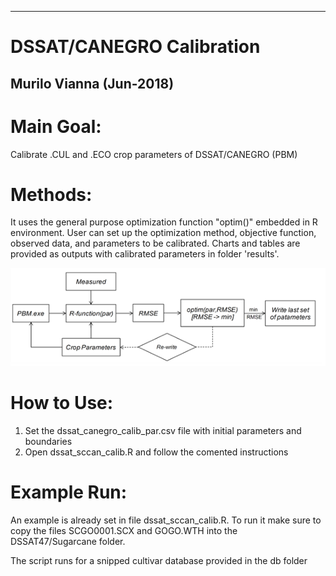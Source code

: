 ---------------------------------
# DSSAT/CANEGRO Calibration
Murilo Vianna (Jun-2018)
----------------------------------


# Main Goal:
Calibrate .CUL and .ECO crop parameters of DSSAT/CANEGRO (PBM)

# Methods:
It uses the general purpose optimization function "optim()" embedded in R environment. User can set up the optimization method, objective function, observed data, and parameters to be calibrated. Charts and tables are provided as outputs with calibrated parameters in folder 'results'.

![alt text](https://github.com/Murilodsv/dssat_sscan_calib/blob/master/framework.png)

# How to Use:
1) Set the dssat_canegro_calib_par.csv file with initial parameters and boundaries
2) Open dssat_sccan_calib.R and follow the comented instructions

# Example Run:
An example is already set in file dssat_sccan_calib.R. To run it make sure to copy the files SCGO0001.SCX and GOGO.WTH into the  DSSAT47/Sugarcane folder.

The script runs for a snipped cultivar database provided in the db folder


